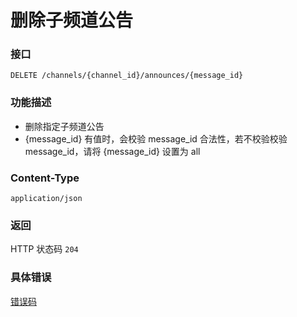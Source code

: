 # 删除子频道公告

### 接口

`DELETE /channels/{channel_id}/announces/{message_id}`

### 功能描述

- 删除指定子频道公告
- {message_id} 有值时，会校验 message_id 合法性，若不校验校验 message_id，请将 {message_id} 设置为 all

### Content-Type

`application/json`

### 返回

HTTP 状态码 `204`

### 具体错误

[错误码](../error/error.md)
